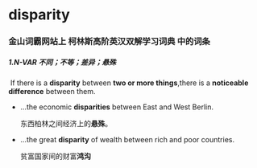 # disparity

### 金山词霸网站上 柯林斯高阶英汉双解学习词典 中的词条

##### 1.N-VAR  不同；不等；差异；悬殊

​	If there is a **disparity** between **two or more things**,there is a **noticeable difference** between them.

- ...the economic **disparities** between East and West Berlin.

  东西柏林之间经济上的**悬殊**。

- ...the great **disparity** of wealth between rich and poor countries.

  贫富国家间的财富**鸿沟**

  

